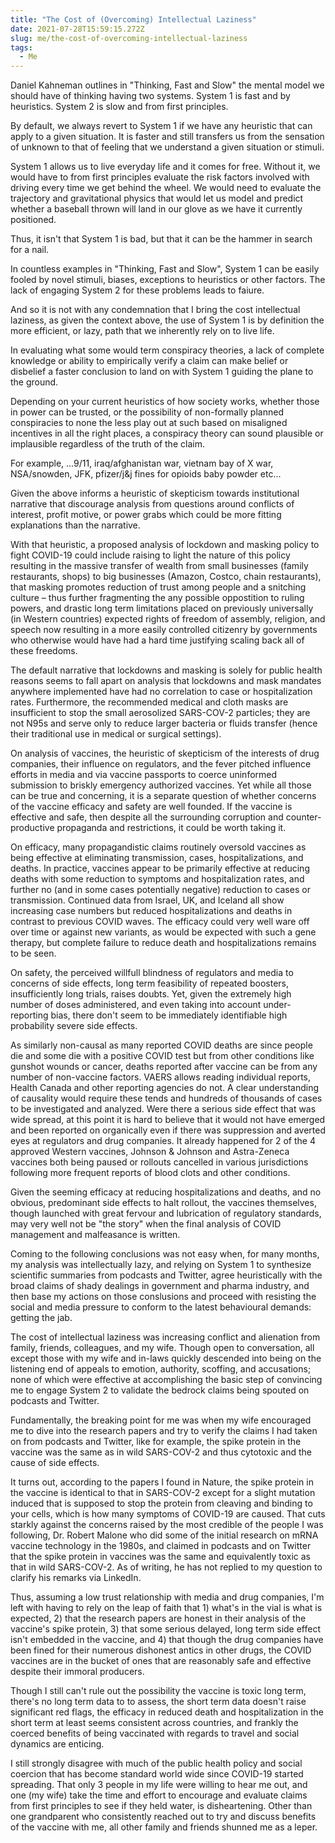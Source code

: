 ```yaml
---
title: "The Cost of (Overcoming) Intellectual Laziness"
date: 2021-07-28T15:59:15.272Z
slug: me/the-cost-of-overcoming-intellectual-laziness
tags:
  - Me
---
```


Daniel Kahneman outlines in "Thinking, Fast and Slow" the mental model we should have of thinking having two systems. System 1 is fast and by heuristics. System 2 is slow and from first principles.

By default, we always revert to System 1 if we have any heuristic that can apply to a given situation. It is faster and still transfers us from the sensation of unknown to that of feeling that we understand a given situation or stimuli.

System 1 allows us to live everyday life and it comes for free. Without it, we would have to from first principles evaluate the risk factors involved with driving every time we get behind the wheel. We would need to evaluate the trajectory and gravitational physics that would let us model and predict whether a baseball thrown will land in our glove as we have it currently positioned.

Thus, it isn't that System 1 is bad, but that it can be the hammer in search for a nail.

In countless examples in "Thinking, Fast and Slow", System 1 can be easily fooled by novel stimuli, biases, exceptions to heuristics or other factors. The lack of engaging System 2 for these problems leads to faiure.

And so it is not with any condemnation that I bring the cost intellectual laziness, as given the context above, the use of System 1 is by definition the more efficient, or lazy, path that we inherently rely on to live life.

In evaluating what some would term conspiracy theories, a lack of complete knowledge or ability to empirically verify a claim can make belief or disbelief a faster conclusion to land on with System 1 guiding the plane to the ground.

Depending on your current heuristics of how society works, whether those in power can be trusted, or the possibility of non-formally planned conspiracies to none the less play out at such based on misaligned incentives in all the right places, a conspiracy theory can sound plausible or implausible regardless of the truth of the claim.

For example, ...9/11, iraq/afghanistan war, vietnam bay of X war, NSA/snowden, JFK, pfizer/j&j fines for opioids baby powder etc...

Given the above informs a heuristic of skepticism towards institutional narrative that discourage analysis from questions around conflicts of interest, profit motive, or power grabs which could be more fitting explanations than the narrative.

With that heuristic, a proposed analysis of lockdown and masking policy to fight COVID-19 could include raising to light the nature of this policy resulting in the massive transfer of wealth from small businesses (family restaurants, shops) to big businesses (Amazon, Costco, chain restaurants), that masking promotes reduction of trust among people and a snitching culture – thus further fragmenting the any possible oppostition to ruling powers, and drastic long term limitations placed on previously universally (in Western countries) expected rights of freedom of assembly, religion, and speech now resulting in a more easily controlled citizenry by governments who otherwise would have had a hard time justifying scaling back all of these freedoms.

The default narrative that lockdowns and masking is solely for public health reasons seems to fall apart on analysis that lockdowns and mask mandates anywhere implemented have had no correlation to case or hospitalization rates. Furthermore, the recommended medical and cloth masks are insufficient to stop the small aerosolized SARS-COV-2 particles; they are not N95s and serve only to reduce larger bacteria or fluids transfer (hence their traditional use in medical or surgical settings).

On analysis of vaccines, the heuristic of skepticism of the interests of drug companies, their influence on regulators, and the fever pitched influence efforts in media and via vaccine passports to coerce uninformed submission to briskly emergency authorized vaccines. Yet while all those can be true and concerning, it is a separate question of whether concerns of the vaccine efficacy and safety are well founded. If the vaccine is effective and safe, then despite all the surrounding corruption and counter-productive propaganda and restrictions, it could be worth taking it.

On efficacy, many propagandistic claims routinely oversold vaccines as being effective at eliminating transmission, cases, hospitalizations, and deaths. In practice, vaccines appear to be primarily effective at reducing deaths with some reduction to symptoms and hospitalization rates, and further no (and in some cases potentially negative) reduction to cases or transmission. Continued data from Israel, UK, and Iceland all show increasing case numbers but reduced hospitalizations and deaths in contrast to previous COVID waves. The efficacy could very well ware off over time or against new variants, as would be expected with such a gene therapy, but complete failure to reduce death and hospitalizations remains to be seen.

On safety, the perceived willfull blindness of regulators and media to concerns of side effects, long term feasibility of repeated boosters, insufficiently long trials, raises doubts. Yet, given the extremely high number of doses administered, and even taking into account under-reporting bias, there don't seem to be immediately identifiable high probability severe side effects.

As similarly non-causal as many reported COVID deaths are since people die and some die with a positive COVID test but from other conditions like gunshot wounds or cancer, deaths reported after vaccine can be from any number of non-vaccine factors. VAERS allows reading individual reports, Health Canada and other reporting agencies do not. A clear understanding of causality would require these tends and hundreds of thousands of cases to be investigated and analyzed. Were there a serious side effect that was wide spread, at this point it is hard to believe that it would not have emerged and been reported on organically even if there was suppression and averted eyes at regulators and drug companies. It already happened for 2 of the 4 approved Western vaccines, Johnson & Johnson and Astra-Zeneca vaccines both being paused or rollouts cancelled in various jurisdictions following more frequent reports of blood clots and other conditions.

Given the seeming efficacy at reducing hospitalizations and deaths, and no obvious, predominant side effects to halt rollout, the vaccines themselves, though launched with great fervour and lubrication of regulatory standards, may very well not be "the story" when the final analysis of COVID management and malfeasance is written.

Coming to the following conclusions was not easy when, for many months, my analysis was intellectually lazy, and relying on System 1 to synthesize scientific summaries from podcasts and Twitter, agree heuristically with the broad claims of shady dealings in government and pharma industry, and then base my actions on those conslusions and proceed with resisting the social and media pressure to conform to the latest behavioural demands: getting the jab.

The cost of intellectual laziness was increasing conflict and alienation from family, friends, colleagues, and my wife. Though open to conversation, all except those with my wife and in-laws quickly descended into being on the listening end of appeals to emotion, authority, scoffing, and accusations; none of which were effective at accomplishing the basic step of convincing me to engage System 2 to validate the bedrock claims being spouted on podcasts and Twitter.

Fundamentally, the breaking point for me was when my wife encouraged me to dive into the research papers and try to verify the claims I had taken on from podcasts and Twitter, like for example, the spike protein in the vaccine was the same as in wild SARS-COV-2 and thus cytotoxic and the cause of side effects.

It turns out, according to the papers I found in Nature, the spike protein in the vaccine is identical to that in SARS-COV-2 except for a slight mutation induced that is supposed to stop the protein from cleaving and binding to your cells, which is how many symptoms of COVID-19 are caused. That cuts starkly against the concerns raised by the most credible of the people I was following, Dr. Robert Malone who did some of the initial research on mRNA vaccine technology in the 1980s, and claimed in podcasts and on Twitter that the spike protein in vaccines was the same and equivalently toxic as that in wild SARS-COV-2. As of writing, he has not replied to my question to clarify his remarks via LinkedIn.

Thus, assuming a low trust relationship with media and drug companies, I'm left with having to rely on the leap of faith that 1) what's in the vial is what is expected, 2) that the research papers are honest in their analysis of the vaccine's spike protein, 3) that some serious delayed, long term side effect isn't embedded in the vaccine, and 4) that though the drug companies have been fined for their numerous dishonest antics in other drugs, the COVID vaccines are in the bucket of ones that are reasonably safe and effective despite their immoral producers.

Though I still can't rule out the possibility the vaccine is toxic long term, there's no long term data to to assess, the short term data doesn't raise significant red flags, the efficacy in reduced death and hospitalization in the short term at least seems consistent across countries, and frankly the coerced benefits of being vaccinated with regards to travel and social dynamics are enticing.

I still strongly disagree with much of the public health policy and social coercion that has become standard world wide since COVID-19 started spreading. That only 3 people in my life were willing to hear me out, and one (my wife) take the time and effort to encourage and evaluate claims from first principles to see if they held water, is disheartening. Other than one grandparent who consistently reached out to try and discuss benefits of the vaccine with me, all other family and friends shunned me as a leper.
